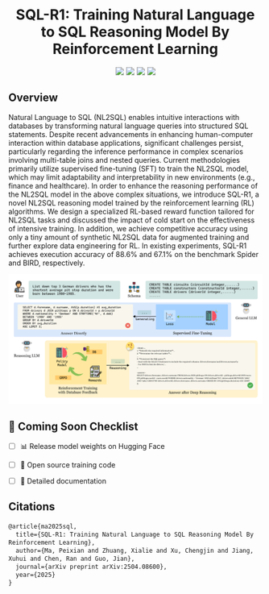 <div align="center">
<h1>SQL-R1: Training Natural Language to SQL Reasoning Model By Reinforcement Learning</h1>
</div>

<div align="center" style="display: flex; gap: 5px; justify-content: center;">
<a href="https://github.com/IDEA-FinAI/SQL-R1"><img src="https://img.shields.io/badge/🏠_Homepage-SQL--R1-4B4B77?style=flat-square"/></a>
<a href="https://arxiv.org/abs/2504.08600"><img src="https://img.shields.io/badge/📑_arXiv-2504.08600-00A98F?style=flat-square"/></a>
<a href="https://github.com/IDEA-FinAI/SQL-R1"><img src="https://img.shields.io/badge/⭐_GitHub-IDEA--FinAI/SQL--R1-2F80ED?style=flat-square"/></a>
<!-- <a href="https://github.com/IDEA-FinAI/SQL-R1"><img src="https://img.shields.io/badge/🤗_HuggingFace-Models-FF9D00?style=flat-square"/></a> -->
<a href="https://github.com/IDEA-FinAI/SQL-R1/stargazers"><img src="https://img.shields.io/github/stars/IDEA-FinAI/SQL-R1?style=flat-square&color=946CE6"/></a>
</div>

## Overview

Natural Language to SQL (NL2SQL) enables intuitive interactions with databases by transforming natural language queries into structured SQL statements.  Despite recent advancements in enhancing human-computer interaction within database applications, significant challenges persist, particularly regarding the inference performance in complex scenarios involving multi-table joins and nested queries. Current methodologies primarily utilize supervised fine-tuning (SFT) to train the NL2SQL model, which may limit adaptability and interpretability in new environments (e.g., finance and healthcare). In order to enhance the reasoning performance of the NL2SQL model in the above complex situations, we introduce SQL-R1, a novel NL2SQL reasoning model trained by the reinforcement learning (RL) algorithms. We design a specialized RL-based reward function tailored for NL2SQL tasks and discussed the impact of cold start on the effectiveness of intensive training. In addition, we achieve competitive accuracy using only a tiny amount of synthetic NL2SQL data for augmented training and further explore data engineering for RL. In existing experiments, SQL-R1 achieves execution accuracy of 88.6\% and 67.1\% on the benchmark Spider and BIRD, respectively.

<div align="center">
<img src="images/overview.png" alt="SQL-R1 Overview" width="800"/>
</div>

## 🚀 Coming Soon Checklist

- [ ] 📊 Release model weights on Hugging Face
- [ ] 🔧 Open source training code
- [ ] 📝 Detailed documentation


## Citations
```
@article{ma2025sql,
  title={SQL-R1: Training Natural Language to SQL Reasoning Model By Reinforcement Learning},
  author={Ma, Peixian and Zhuang, Xialie and Xu, Chengjin and Jiang, Xuhui and Chen, Ran and Guo, Jian},
  journal={arXiv preprint arXiv:2504.08600},
  year={2025}
}
```






